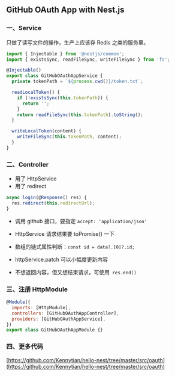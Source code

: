 ## GitHub OAuth App with Nest.js

### 一、Service
只做了读写文件的操作，生产上应该存 Redis 之类的服务里。

```javascript
import { Injectable } from '@nestjs/common';
import { existsSync, readFileSync, writeFileSync } from 'fs';

@Injectable()
export class GitHubOAuthAppService {
  private tokenPath = `${process.cwd()}/token.txt`;

  readLocalToken() {
    if (!existsSync(this.tokenPath)) {
      return '';
    }
    return readFileSync(this.tokenPath).toString();
  }

  writeLocalToken(content) {
    writeFileSync(this.tokenPath, content);
  }
}
```

### 二、Controller
- 用了 HttpService
- 用了 redirect
```javascript
async login(@Response() res) {
  res.redirect(this.redirectUrl);
}
```

- 调用 github 接口，要指定 `accept: 'application/json'`

- HttpService 请求结果要 toPromise() 一下

- 数组的链式属性判断：`const id = data?.[0]?.id;`

- httpService.patch 可以小幅度更新内容

- 不想返回内容，但又想结束请求，可使用` res.end()`

### 三、注册 HttpModule
```javascript
@Module({
  imports: [HttpModule],
  controllers: [GitHubOAuthAppController],
  providers: [GitHubOAuthAppService],
})
export class GitHubOAuthAppModule {}
```

### 四、更多代码
[https://github.com/Kennytian/hello-nest/tree/master/src/oauth](https://github.com/Kennytian/hello-nest/tree/master/src/oauth)
